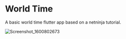 # World Time

A basic world time flutter app based on a netninja tutorial.

![Screenshot_1600802673](https://user-images.githubusercontent.com/32065713/93928311-1bf6e900-fce8-11ea-8447-ed38292a9ae7.png)

